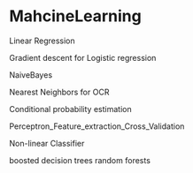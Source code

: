 # MahcineLearning

Linear Regression

Gradient descent for Logistic regression

NaiveBayes

Nearest Neighbors for OCR

Conditional probability estimation

Perceptron_Feature_extraction_Cross_Validation

Non-linear Classifier

  boosted decision trees 
  random forests
